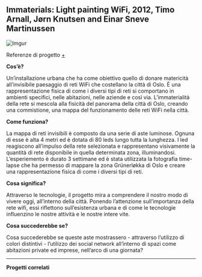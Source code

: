 <h2> Immaterials: Light painting WiFi, 2012, Timo Arnall, Jørn Knutsen and Einar Sneve Martinussen </h2>


![Imgur](http://i.imgur.com/kccJrGA.jpg)

Referenze di progetto [+](https://vimeo.com/20412632)

**Cos’è?**

Un’installazione urbana che ha come obiettivo quello di donare matericità all’invisibile paesaggio di reti WiFi che costellano la città di Oslo. È una rappresentazione fisica di come i diversi tipi di reti si comportano in ambienti specifici, nelle abitazioni, nelle aziende e così via. L’immaterialità della rete si mescola alla fisicità del panorama della città di Oslo, creando una commistione, una mappa del funzionamento delle reti WiFi nella città.  

**Come funziona?**

La mappa di reti invisibili è composto da una serie di aste luminose.
Ognuna di esse è alta 4 metri ed è dotata di 80 leds lungo tutta la lunghezza. I led reagiscono all’impulso della rete selezionata e rappresentano visivamente la quantità di rete disponibile in quella determinata zona, illuminandosi. 
L’esperiemento è durato 3 settimane ed è stata utilizzata la fotografia time-lapse che ha permesso di mappare la zona Grünerløkka di Oslo e creare una rappresentazione fisica di come i diversi tipi di reti. 

**Cosa significa?** 

Attraverso le tecnologie, il progetto mira a comprendere il nostro modo di vivere oggi, all’interno della città. Ponendo l’attenzione sull’importanza della rete wifi, essi riflettono sull’esistenza urbana e di come le tecnologie influenzino le nostre attività e le nostre intere vite. 

**Cosa succederebbe se?**

Cosa succederebbe se queste aste mostrassero - attraverso l’utilizzo di colori distintivi - l’utilizzo dei social network all’interno di spazi come abitazioni private ed imprese, nell’arco di una giornata? 

***
**Progetti correlati**


